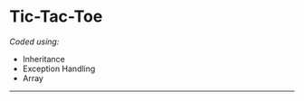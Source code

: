 # Tic-Tac-Toe
<i>Coded using:</i>

<ul>
  <li>Inheritance</li>
   <li>Exception Handling</li>
   <li>Array</li>
</ul>

<hr>

